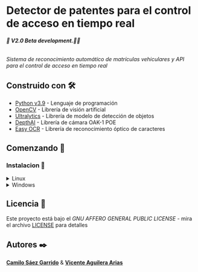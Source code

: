 # Detector de patentes para el control de acceso en tiempo real

###### **🚧 V2.0 Beta development.🚧🔨**

_Sistema de reconocimiento automático de matrículas vehiculares y API para el control de acceso en tiempo real_

## Construido con 🛠️

- [Python v3.9](https://www.python.org/) - Lenguaje de programación
- [OpenCV](https://opencv.org/) - Librería de visión artificial
- [Ultralytics](https://ultralytics.com/) - Librería de modelo de detección de objetos
- [DepthAI](https://docs.luxonis.com/en/latest/) - Librería de cámara OAK-1 POE
- [Easy OCR](https://www.jaided.ai/easyocr/) - Librería de reconocimiento óptico de caracteres

## Comenzando 🚀

### Instalacion  🔧

<details>
   <summary>Linux</summary>

1. Se debe instalar venv
    ```bash
    sudo apt-get install python3.9-venv
    ```
  
2. Se debe instalar un packete para OpenCV
    ```bash
    sudo apt-get update && apt-get install -y libgl1-mesa-glx
    ```

3. Se clona el repositorio de GitHub
    ```bash
    git clone https://github.com/ViceAguilera/detector-script-tesis.git detector-script
    ```
  
4. Se ingresa a la carpeta del proyecto
    ```bash
    cd detector-script
    ```
  
5. Se crea un entorno virtual
    ```bash
    python3.9 -m venv venv
    ```
    
6. Se activa el entorno virtual
    ```bash
    source venv/bin/activate
    ```

7. Se instala los requerimientos del proyecto
    ```bash
    pip install -r requirements.txt
    ```
   
8. Se desinstala pytorch
    ```bash
    pip uninstall -y torch torchvision torchaudio
    ```

8. Se instala CUDA Pytorch
    ```bash
   pip3 install torch torchvision --index-url https://download.pytorch.org/whl/cu118
   ```

9. Para el envio de datos se debe crear archivo .env, siguiendo el ejemplo de `.env.example`

10. Se solicita el token de la [API](https://github.com/camjasaez/app-tesis.git) y se agrega al archivo `.env`

11. Se descarga los modelos de [Yolov8n](https://drive.google.com/file/d/192QNeCFvm4U-vIagpz0ch6JWcYaOEhG2/view?usp=sharing) y [License Plate](https://drive.google.com/file/d/15urX7tBdBMS8U-yiwdZS0SEx8xvJwKc8/view?usp=sharing) y se agregan a la carpeta `model`

12. Se ejecuta el script
    ```bash
    python3.9 main.py
    ```
</details>

<details>
  <summary>Windows</summary>

1. Se clona el repositorio de GitHub
    ```bash
    git clone https://github.com/ViceAguilera/detector-script-tesis.git detector-script
    ```
  
2. Se ingresa a la carpeta del proyecto
    ```bash
    cd detector-script
    ```
  
3. Se crea un entorno virtual
    ```bash
    python -m venv venv
    ```
    
4. Se activa el entorno virtual
    ```bash
    ./venv/Scripts/activate
    ```
   
5. Se instala los requerimientos del proyecto
    ```bash
    pip install -r requirements.txt
    ```
6. Se desinstala pytorch
    ```bash
    pip uninstall -y torch torchvision torchaudio
    ```

7. Se instala CUDA Pytorch
    ```bash
   pip3 install torch torchvision --index-url https://download.pytorch.org/whl/cu118
   ```

8. Para el envio de datos se debe crear archivo .env, siguiendo el ejemplo de `.env.example`

10. Se solicita el token de la [API](https://github.com/camjasaez/app-tesis.git) y se agrega al archivo `.env`

11. Se descarga los modelos de [Yolov8n](https://drive.google.com/file/d/192QNeCFvm4U-vIagpz0ch6JWcYaOEhG2/view?usp=sharing) y [License Plate](https://drive.google.com/file/d/1ibWsZyQvy0bozpxPRUiaXmouR4D6egsN/view?usp=sharing) y se agregan a la carpeta `model`

12. Se ejecuta el script
    ```bash
    python main.py
    ```
</details>
   
## Licencia 📄

Este proyecto está bajo el _GNU AFFERO GENERAL PUBLIC LICENSE_ - mira el archivo [LICENSE](LICENSE) para detalles

## Autores ✒️

[**Camilo Sáez Garrido**](https://github.com/camjasaez) & [**Vicente Aguilera Arias**](https://github.com/ViceAguilera)